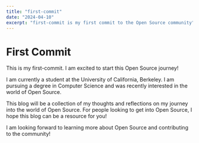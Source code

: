 ```yaml
---
title: "first-commit"
date: "2024-04-10"
excerpt: "first-commit is my first commit to the Open Source community"
---
```


# First Commit

This is my first-commit. I am excited to start this Open Source journey! 

I am currently a student at the University of California, Berkeley. I am pursuing a degree in Computer Science and was recently interested in the world of Open Source. 

This blog will be a collection of my thoughts and reflections on my journey into the world of Open Source. For people looking to get into Open Source, I hope this blog can be a resource for you!

I am looking forward to learning more about Open Source and contributing to the community!




